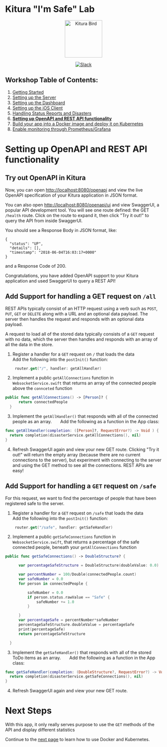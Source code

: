# Kitura "I'm Safe" Lab

<p align="center">
<img src="https://www.ibm.com/cloud-computing/bluemix/sites/default/files/assets/page/catalog-swift.svg" width="120" alt="Kitura Bird">
</p>

<p align="center">
<a href= "http://swift-at-ibm-slack.mybluemix.net/">
    <img src="http://swift-at-ibm-slack.mybluemix.net/badge.svg"  alt="Slack">
</a>
</p>

## Workshop Table of Contents:

1. [Getting Started](https://github.com/dokun1/kitua-safe-lab/blob/master/README.md)
2. [Setting up the Server](https://github.com/dokun1/kitua-safe-lab/blob/master/ServerSetUp.md)
3. [Setting up the Dashboard](https://github.com/dokun1/kitua-safe-lab/blob/master/DashboardSetUp.md)
4. [Setting up the iOS Client](https://github.com/dokun1/kitua-safe-lab/blob/master/iOSSetUp.md)
5. [Handling Status Reports and Disasters](https://github.com/dokun1/kitua-safe-lab/blob/master/StatusReportsAndDisasters.md)
6. **[Setting up OpenAPI and REST API functionality](https://github.com/dokun1/kitua-safe-lab/blob/master/OpenAndRESTAPI.md)**
7. [Build your app into a Docker image and deploy it on Kubernetes](https://github.com/dokun1/kitua-safe-lab/blob/master/DockerAndKubernetes.md)
8. [Enable monitoring through Prometheus/Grafana](https://github.com/dokun1/kitua-safe-lab/blob/master/PrometheusAndGrafana.md)

# Setting up OpenAPI and REST API functionality

## Try out OpenAPI in Kitura

Now, you can open [http://localhost:8080/openapi](http://localhost:8080/openapi) and view the live OpenAPI specification of your Kitura application in JSON format.

You can also open [http://localhost:8080/openapi/ui](http://localhost:8080/openapi/ui) and view SwaggerUI, a popular API development tool. You will see one route defined: the GET `/health` route. Click on the route to expand it, then click "Try it out!" to query the API from inside SwaggerUI.

You should see a Response Body in JSON format, like:

```
{
  "status": "UP",
  "details": [],
  "timestamp": "2018-06-04T16:03:17+0000"
}
```

and a Response Code of 200.

Congratulations, you have added OpenAPI support to your Kitura application and used SwaggerUI to query a REST API!

## Add Support for handling a GET request on `/all`

REST APIs typically consist of an HTTP request using a verb such as `POST`, `PUT`, `GET` or `DELETE` along with a URL and an optional data payload. The server then handles the request and responds with an optional data payload.

A request to load all of the stored data typically consists of a `GET` request with no data, which the server then handles and responds with an array of all the data in the store.

1. Register a handler for a `GET` request on `/` that loads the data  
   Add the following into the `postInit()` function:  
   ```swift
	router.get("/", handler: getAllHandler)
   ```
2. Implement a public `getAllConnections` function in `WebsocketService.swift` that returns an array of the connected people above the `connceted` function

  ```swift
  public func getAllConnections() -> [Person]? {
        return connectedPeople
    }
  ```
3.  Implement the `getAllHandler()` that responds with all of the connected people as an array.      
   Add the following as a function in the App class:

  ```swift
  func getAllHandler(completion: ([Person]?, RequestError?) -> Void ) {
    return completion(disasterService.getAllConnections(), nil)
  }
  ```
4. Refresh SwaggerUI again and view your new GET route. Clicking "Try it out!" will return the empty array (because there are no current connections to the server), but experiment with connecting to the server and using the GET method to see all the connections. REST APIs are easy!

## Add Support for handling a `GET` request on `/safe`

For this request, we want to find the percentage of people that have been registered safe to the server.

1. Register a handler for a `GET` request on `/safe` that loads the data  
   Add the following into the `postInit()` function:  
   ```swift
	router.get("/safe", handler: getSafeHandler)
   ```
2. Implement a public `getSafeConnections` function in `WebsocketService.swift`, that returns a percentage of the safe connected people, beneath your `getAllConnections` function

  ```swift
  public func getSafeConnections() -> DoubleStructure? {

        var percentageSafeStructure = DoubleStructure(doubleValue: 0.0)

        var percentNumber = 100/Double(connectedPeople.count)
        var safeNumber = 0.0
        for person in connectedPeople {

            safeNumber = 0.0
            if person.status.rawValue == "Safe" {
                safeNumber += 1.0
            }

        }
        var percentageSafe = percentNumber*safeNumber
        percentageSafeStructure.doubleValue = percentageSafe
        print(percentageSafe)
        return percentageSafeStructure

    }
  ```
3.  Implement the `getSafeHandler()` that responds with all of the stored ToDo items as an array.      
   Add the following as a function in the App class:

  ```swift
  func getSafeHandler(completion: (DoubleStructure?, RequestError?) -> Void ) {
    return completion(disasterService.getSafeConnections(), nil)
  }
  ```
4. Refresh SwaggerUI again and view your new GET route.

# Next Steps

With this app, it only really serves purpose to use the `GET` methods of the API and display different statistics

Continue to the [next page](https://github.com/dokun1/kitua-safe-lab/blob/master/DockerAndKubernetes.md) to learn how to use Docker and Kubernetes.
